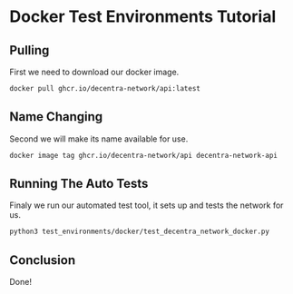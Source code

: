 # Docker Test Environments Tutorial

## Pulling
First we need to download our docker image.

```bash
docker pull ghcr.io/decentra-network/api:latest
```

## Name Changing
Second we will make its name available for use.

```bash
docker image tag ghcr.io/decentra-network/api decentra-network-api
```

## Running The Auto Tests
Finaly we run our automated test tool, it sets up and tests the network for us.

```bash
python3 test_environments/docker/test_decentra_network_docker.py
```

## Conclusion

Done!
